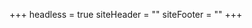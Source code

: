 +++
headless = true
siteHeader = "<style>\n.site-title,\n.site-description {\n  color: #8B795E;\n}\n</style>"
siteFooter = ""
+++
